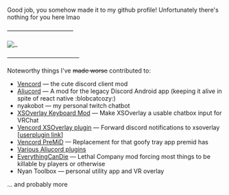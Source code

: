 Good job, you somehow made it to my github profile! Unfortunately there's nothing for you here lmao

———————————

<a href="https://www.youtube.com/watch?v=d1YBv2mWll0">
<img align="center" src="https://github-readme-stats.vercel.app/api?username=nyakowint&count_private=true&bg_color=161320&text_color=D9E0EE&icon_color=DDB6F2&title_color=96CDFB" />
&nbsp; </a>

————————————

Noteworthy things I've ~~made worse~~ contributed to:

* [Vencord](https://github.com/Vendicated/Vencord) — the cute discord client mod
* [Aliucord](https://github.com/Aliucord/Aliucord) — A mod for the legacy Discord Android app (keeping it alive in spite of react native :blobcatcozy:)
* nyakobot — my personal twitch chatbot
* [XSOverlay Keyboard Mod](https://github.com/nyakowint/xsoverlay-keyboard-osc) — Make XSOverlay a usable chatbox input for VRChat
* [Vencord XSOverlay plugin](https://github.com/Vendicated/Vencord/tree/main/src/plugins/xsOverlay) — Forward discord notifications to xsoverlay [[userplugin link](https://github.com/nyakowint/xsOverlayVencord)]
* [Vencord PreMiD](https://github.com/nyakowint/vc-premid) — Replacement for that goofy tray app premid has
* [Various Aliucord plugins](https://github.com/nyakowint/AliuPlugins)
* [EverythingCanDie](https://github.com/nyakowint/EverythingCanDie-LC) — Lethal Company mod forcing most things to be killable by players or otherwise
* Nyan Toolbox — personal utility app and VR overlay
  

... and probably more
